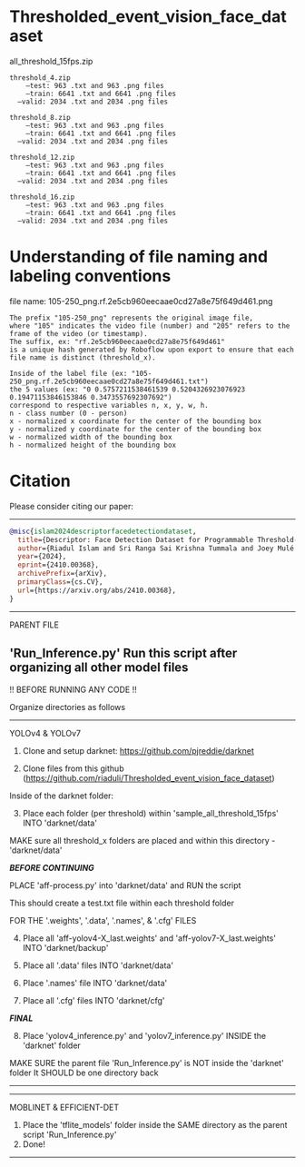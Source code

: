 # Thresholded_event_vision_face_dataset
all_threshold_15fps.zip

    threshold_4.zip
    	–test: 963 .txt and 963 .png files
    	–train: 6641 .txt and 6641 .png files
      –valid: 2034 .txt and 2034 .png files
    
    threshold_8.zip
    	–test: 963 .txt and 963 .png files
    	–train: 6641 .txt and 6641 .png files
      –valid: 2034 .txt and 2034 .png files
    
    threshold_12.zip
    	–test: 963 .txt and 963 .png files
    	–train: 6641 .txt and 6641 .png files
      –valid: 2034 .txt and 2034 .png files
    
    threshold_16.zip
    	–test: 963 .txt and 963 .png files
    	–train: 6641 .txt and 6641 .png files
      –valid: 2034 .txt and 2034 .png files

# Understanding of file naming and labeling conventions
file name: 105-250_png.rf.2e5cb960eecaae0cd27a8e75f649d461.png

    The prefix "105-250_png" represents the original image file, 
    where "105" indicates the video file (number) and "205" refers to the frame of the video (or timestamp). 
    The suffix, ex: "rf.2e5cb960eecaae0cd27a8e75f649d461" 
    is a unique hash generated by Roboflow upon export to ensure that each file name is distinct (threshold_x).

    Inside of the label file (ex: "105-250_png.rf.2e5cb960eecaae0cd27a8e75f649d461.txt") 
    the 5 values (ex: "0 0.5757211538461539 0.5204326923076923 0.19471153846153846 0.3473557692307692") 
    correspond to respective variables n, x, y, w, h.
    n - class number (0 - person)
    x - normalized x coordinate for the center of the bounding box
    y - normalized y coordinate for the center of the bounding box
    w - normalized width of the bounding box
    h - normalized height of the bounding box

# Citation
Please consider citing our paper:

------------------------------------------------------------------
```bibtex
@misc{islam2024descriptorfacedetectiondataset,
  title={Descriptor: Face Detection Dataset for Programmable Threshold-Based Sparse-Vision}, 
  author={Riadul Islam and Sri Ranga Sai Krishna Tummala and Joey Mulé and Rohith Kankipati and Suraj Jalapally and Dhandeep Challagundla and Chad Howard and Ryan Robucci},
  year={2024},
  eprint={2410.00368},
  archivePrefix={arXiv},
  primaryClass={cs.CV},
  url={https://arxiv.org/abs/2410.00368},
}
```



------------------------------------------------------------------
PARENT FILE

'Run_Inference.py'
Run this script after organizing all other model files
------------------------------------------------------------------

!! BEFORE RUNNING ANY CODE !!

Organize directories as follows

------------------------------------------------------------------
YOLOv4 & YOLOv7

1. Clone and setup darknet: https://github.com/pjreddie/darknet

2. Clone files from this github (https://github.com/riaduli/Thresholded_event_vision_face_dataset)

Inside of the darknet folder:

3. Place each folder (per threshold) within 'sample_all_threshold_15fps' INTO 'darknet/data'

MAKE sure all threshold_x folders are placed and within this directory - 'darknet/data'

***BEFORE CONTINUING***

PLACE 'aff-process.py' into 'darknet/data' and RUN the script

This should create a test.txt file within each threshold folder

FOR THE '.weights', '.data', '.names', & '.cfg' FILES

4. Place all 'aff-yolov4-X_last.weights' and 'aff-yolov7-X_last.weights' INTO 'darknet/backup'

5. Place all '.data' files INTO 'darknet/data'

6. Place '.names' file INTO 'darknet/data'

7. Place all '.cfg' files INTO 'darknet/cfg'

***FINAL***

8. Place 'yolov4_inference.py' and 'yolov7_inference.py' INSIDE the 'darknet' folder

MAKE SURE the parent file 'Run_Inference.py' is NOT inside the 'darknet' folder
It SHOULD be one directory back

------------------------------------------------------------------


------------------------------------------------------------------
MOBLINET & EFFICIENT-DET

1. Place the 'tflite_models' folder inside the SAME directory as the parent script 'Run_Inference.py'
2. Done!
------------------------------------------------------------------

